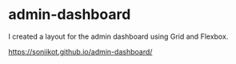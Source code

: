 # admin-dashboard


I created a layout for the admin dashboard using Grid and Flexbox.

https://soniikot.github.io/admin-dashboard/




